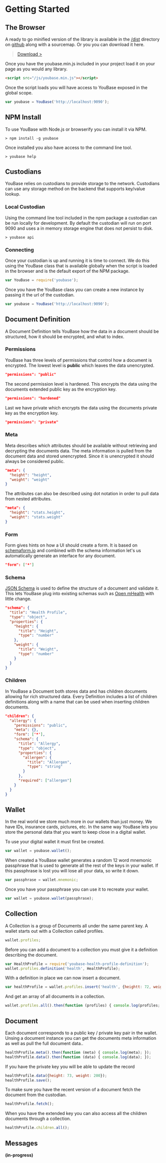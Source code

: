 Getting Started
================

The Browser
-------

A ready to go minified version of the library is available in the [/dist][dist]
directory on [github][github] along with a sourcemap. Or you you can download it here.

> [Download >][download]

Once you have the youbase.min.js included in your project load it on your page
as you would any library.

``` html
<script src="/js/youbase.min.js"></script>
```

Once the script loads you will have access to YouBase exposed in the global scope.

``` javascript
var youbase = YouBase('http://localhost:9090');
```

NPM Install
-----------

To use YouBase with Node.js or browserify you can install it via NPM.

``` shell
> npm install -g youbase
```

Once installed you also have access to the command line tool.

``` shell
> youbase help
```

Custodians
----------

YouBase relies on custodians to provide storage to the network. Custodians can
use any storage method on the backend that supports key/value lookup.

### Local Custodian

Using the command line tool included in the npm package a custodian can
be run locally for development. By default the custodian will run on port 9090
and uses a in memory storage engine that does not persist to disk.

``` shell
> youbase api
```

### Connecting

Once your custodian is up and running it is time to connect. We do this using
the YouBase class that is available globally when the script is loaded in the
browser and is the default export of the NPM package.

``` javascript
var YouBase = require('youbase');
```

Once you have the YouBase class you can create a new instance by passing it the
url of the custodian.

``` javascript
var youbase = YouBase('http://localhost:9090');
```

Document Definition
-------------------

A Document Definition tells YouBase how the data in a document should be
structured, how it should be encrypted, and what to index.

### Permissions

YouBase has three levels of permissions that control how a document is
encrypted. The lowest level is **public** which leaves the data unencrypted.

``` json
"permissions": "public"
```

The second permission level is hardened. This encrypts the data using the
documents extended public key as the encryption key.

``` json
"permissions": "hardened"
```

Last we have private which encrypts the data using the documents private key as
the encryption key.

``` json
"permissions": "private"
```

### Meta

Meta describes which attributes should be available without
retrieving and decrypting the documents data. The meta information is pulled
from the document data and stored unencrypted. Since it is unencrypted it should
always be considered public.

``` json
"meta": {
  "height": "height",
  "weight": "weight"
}
```

The attributes can also be described using dot notation in order to pull data from
nested attributes.

``` json
"meta": {
  "height": "stats.height",
  "weight": "stats.weight"
}
```

### Form

Form gives hints on how a UI should create a form. It is based on
[schemaform.io](http://schemaform.io) and combined with the schema information
let's us automatically generate an interface for any document.

``` json
"form": ['*']
```

### Schema

[JSON Schema](http://json-schema.org/) is used to define the structure of a
document and validate it. This lets YouBase plug into existing schemas such as
[Open mHealth](http://www.openmhealth.org/documentation/#/schema-docs/schema-library)
with little change.

``` json
"schema": {
  "title": "Health Profile",
  "type": "object",
  "properties": {
    "height": {
      "title": "Height",
      "type": "number"
    },
    "weight": {
      "title": "Weight",
      "type": "number"
    }
  }
}
```

### Children

In YouBase a Document both stores data and has children documents allowing for
rich structured data. Every Definition includes a list of children definitions
along with a name that can be used when inserting children documents.

``` json
"children": {
  "allergy": {
    "permissions": "public",
    "meta": {},
    "form": ['*'],
    "schema": {
      "title": "Allergy",
      "type": "object",
      "properties": {
        "allergen": {
          "title": "Allergen",
          "type": "string"
        }
      },
      "required": ["allergen"]
    }
  }
}
```

Wallet
------

In the real world we store much more in our wallets than just money. We have
IDs, insurance cards, pictures, etc. In the same way YouBase lets you store
the personal data that you want to keep close in a digital wallet.

To use your digital wallet it must first be created.

``` javascript
var wallet = youbase.wallet();
```

When created a YouBase wallet generates a random 12 word mnemonic passphrase that is used
to generate all the rest of the keys in your wallet. If this passphrase is lost
you will lose all your data, so write it down.

```javascript
var passphrase = wallet.mnemonic;
```

Once you have your passphrase you can use it to recreate your wallet.

```javascript
var wallet = youbase.wallet(passphrase);
```

Collection
----------

A Collection is a group of Documents all under the same parent key. A wallet
starts out with a Collection called profiles.

```javascript
wallet.profiles;
```

Before you can add a document to a collection you must give it a definition describing the
document.

```javascript
var HealthProfile = require('youbase-health-profile-definition');
wallet.profiles.definition('health', HealthProfile);
```

With a definition in place we can now insert a document.

```javascript
var healthProfile = wallet.profiles.insert('health', {heightt: 72, weight: 200});
```

And get an array of all documents in a collection.

```javascript
wallet.profiles.all().then(function (profiles) { console.log(profiles; )});
```

Document
--------

Each document corresponds to a public key / private key pair in the wallet.
Unsing a document instance you can get the documents meta information as well as
pull the full document data..

``` javascript
healthProfile.meta().then(function (meta) { console.log(meta); });
healthProfile.data().then(function (data) { console.log(data); });
```

If you have the private key you will be able to update the record

``` javascript
healthProfile.data({height: 73, weight: 200});
healthProfile.save();
```

To make sure you have the recent version of a document fetch the document from
the custodian.

``` javascript
healthProfile.fetch();
```

When you have the extended key you can also access all the children documents
through a collection.

``` javascript
healthProfile.children.all();
```

Messages
--------

**(in-progress)**

[download]: https://raw.githubusercontent.com/YouBase/youbase/master/dist/youbase.min.js
[github]: https://github.com/YouBase/youbase
[dist]: https://github.com/YouBase/youbase/tree/master/dist
